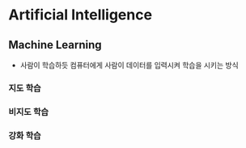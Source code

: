 # Artificial Intelligence  

##  Machine Learning  
- 사람이 학습하듯 컴퓨터에게 사람이 데이터를 입력시켜 학습을 시키는 방식

### 지도 학습  
### 비지도 학습 
### 강화 학습  
